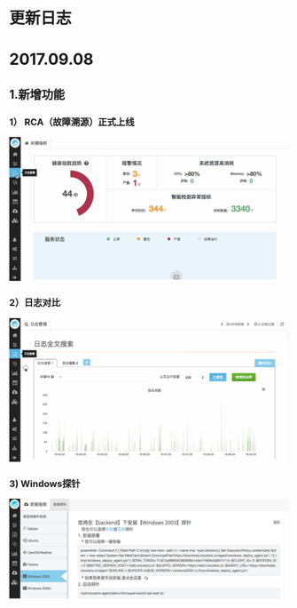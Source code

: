 # **更新日志**

# 2017.09.08

## 1.新增功能

### 1） RCA（故障溯源）正式上线
![](/part5/images/rca.gif)

### 2）日志对比
![](/part5/images/log.gif)

### 3) Windows探针
![](/part5/images/2017-09-08_1.png)
